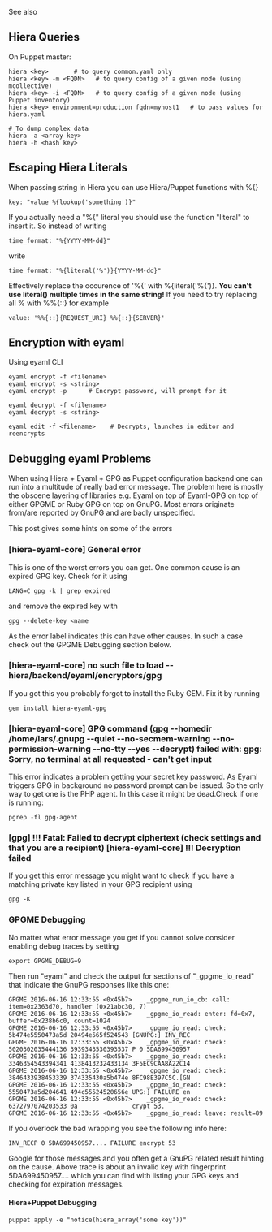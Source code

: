 See also <?add topic='Puppet'?>

## Hiera Queries

On Puppet master:

    hiera <key>       # to query common.yaml only
    hiera <key> -m <FQDN>   # to query config of a given node (using mcollective)
    hiera <key> -i <FQDN>   # to query config of a given node (using Puppet inventory)
    hiera <key> environment=production fqdn=myhost1   # to pass values for hiera.yaml

    # To dump complex data
    hiera -a <array key>
    hiera -h <hash key>
    
## Escaping Hiera Literals

When passing string in Hiera you can use Hiera/Puppet functions with %{}

    key: "value %{lookup('something')}"
    
If you actually need a "%{" literal you should use the function "literal" to insert it. So instead of writing

    time_format: "%{YYYY-MM-dd}"
    
write

    time_format: "%{literal('%')}{YYYY-MM-dd}"

Effectively replace the occurence of '%{' with %{literal('%{')}. **You can't use literal() multiple times 
in the same string!** If you need to try replacing all % with %%{::} for example

    value: '%%{::}{REQUEST_URI} %%{::}{SERVER}'

## Encryption with eyaml

Using eyaml CLI

    eyaml encrypt -f <filename>
    eyaml encrypt -s <string>
    eyaml encrypt -p      # Encrypt password, will prompt for it

    eyaml decrypt -f <filename>
    eyaml decrypt -s <string>

    eyaml edit -f <filename>    # Decrypts, launches in editor and reencrypts

## Debugging eyaml Problems

When using Hiera + Eyaml + GPG as Puppet configuration backend one can run into a multitude of really bad error message. The problem here is mostly the obscene layering of libraries e.g. Eyaml on top of Eyaml-GPG on top of either GPGME or Ruby GPG on top on GnuPG. Most errors originate from/are reported by GnuPG and are badly unspecified.

This post gives some hints on some of the errors

### [hiera-eyaml-core] General error

This is one of the worst errors you can get. One common cause is an expired GPG key. Check for it using

    LANG=C gpg -k | grep expired

and remove the expired key with

    gpg --delete-key <name

As the error label indicates this can have other causes. In such a case check out the GPGME Debugging section below.

### [hiera-eyaml-core] no such file to load -- hiera/backend/eyaml/encryptors/gpg

If you got this you probably forgot to install the Ruby GEM. Fix it by running

    gem install hiera-eyaml-gpg

### [hiera-eyaml-core] GPG command (gpg --homedir /home/lars/.gnupg --quiet --no-secmem-warning --no-permission-warning --no-tty --yes --decrypt) failed with: gpg: Sorry, no terminal at all requested - can't get input

This error indicates a problem getting your secret key password. As Eyaml triggers GPG in background no password prompt can be issued. So the only way to get one is the PHP agent. In this case it might be dead.Check if one is running:

    pgrep -fl gpg-agent

### [gpg] !!! Fatal: Failed to decrypt ciphertext (check settings and that you are a recipient) [hiera-eyaml-core] !!! Decryption failed

If you get this error message you might want to check if you have a matching private key listed in your GPG recipient using

    gpg -K

### GPGME Debugging

No matter what error message you get if you cannot solve consider enabling debug traces by setting

    export GPGME_DEBUG=9

Then run "eyaml" and check the output for sections of "_gpgme_io_read" that indicate the GnuPG responses like this one:

    GPGME 2016-06-16 12:33:55 <0x45b7>    _gpgme_run_io_cb: call: item=0x2363d70, handler (0x21abc30, 7)
    GPGME 2016-06-16 12:33:55 <0x45b7>    _gpgme_io_read: enter: fd=0x7, buffer=0x238b6c0, count=1024
    GPGME 2016-06-16 12:33:55 <0x45b7>    _gpgme_io_read: check: 5b474e5550473a5d 20494e565f524543 [GNUPG:] INV_REC
    GPGME 2016-06-16 12:33:55 <0x45b7>    _gpgme_io_read: check: 5020302035444136 3939343530393537 P 0 5DA699450957
    GPGME 2016-06-16 12:33:55 <0x45b7>    _gpgme_io_read: check: 3346354543394341 4138413232433134 3F5EC9CAA8A22C14
    GPGME 2016-06-16 12:33:55 <0x45b7>    _gpgme_io_read: check: 3846433938453339 374335430a5b474e 8FC98E397C5C.[GN
    GPGME 2016-06-16 12:33:55 <0x45b7>    _gpgme_io_read: check: 5550473a5d204641 494c55524520656e UPG:] FAILURE en
    GPGME 2016-06-16 12:33:55 <0x45b7>    _gpgme_io_read: check: 6372797074203533 0a               crypt 53.
    GPGME 2016-06-16 12:33:55 <0x45b7>    _gpgme_io_read: leave: result=89

If you overlook the bad wrapping you see the following info here:

    INV_RECP 0 5DA699450957.... FAILURE encrypt 53

Google for those messages and you often get a GnuPG related result hinting on the cause. Above trace is about an invalid key with fingerprint 5DA699450957.... which you can find with listing your GPG keys and checking for expiration messages. 

#### Hiera+Puppet Debugging

    puppet apply -e "notice(hiera_array('some key'))"

